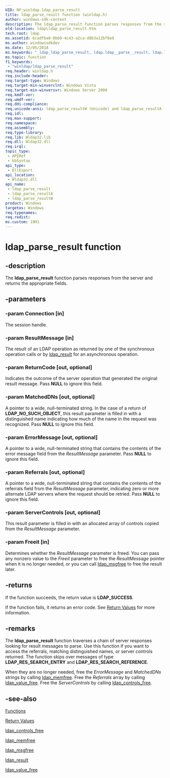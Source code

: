```yaml
---
UID: NF:winldap.ldap_parse_result
title: ldap_parse_result function (winldap.h)
author: windows-sdk-content
description: The ldap_parse_result function parses responses from the server and returns the appropriate fields.
old-location: ldap\ldap_parse_result.htm
tech.root: ldap
ms.assetid: 6cadfbe0-0b69-4c43-a2ca-d8b3a12bf0a9
ms.author: windowssdkdev
ms.date: 12/05/2018
ms.keywords: "_ldap_ldap_parse_result, ldap.ldap__parse__result, ldap.ldap_parse_result, ldap_parse_result, ldap_parse_result function [LDAP], ldap_parse_resultA, ldap_parse_resultW, winldap/ldap_parse_result, winldap/ldap_parse_resultA, winldap/ldap_parse_resultW"
ms.topic: function
f1_keywords: 
 - "winldap/ldap_parse_result"
req.header: winldap.h
req.include-header: 
req.target-type: Windows
req.target-min-winverclnt: Windows Vista
req.target-min-winversvr: Windows Server 2008
req.kmdf-ver: 
req.umdf-ver: 
req.ddi-compliance: 
req.unicode-ansi: ldap_parse_resultW (Unicode) and ldap_parse_resultA (ANSI)
req.idl: 
req.max-support: 
req.namespace: 
req.assembly: 
req.type-library: 
req.lib: Wldap32.lib
req.dll: Wldap32.dll
req.irql: 
topic_type:
 - APIRef
 - kbSyntax
api_type:
 - DllExport
api_location:
 - Wldap32.dll
api_name:
 - ldap_parse_result
 - ldap_parse_resultA
 - ldap_parse_resultW
product: Windows
targetos: Windows
req.typenames: 
req.redist: 
ms.custom: 19H1
---
```


# ldap_parse_result function


## -description


The <b>ldap_parse_result</b> function parses responses from the server and returns the appropriate fields.


## -parameters




### -param Connection [in]

The session handle.


### -param ResultMessage [in]

The result of an LDAP operation as returned by one of the synchronous operation calls or by 
<a href="https://docs.microsoft.com/previous-versions/windows/desktop/api/winldap/nf-winldap-ldap_result">ldap_result</a> for an asynchronous operation.


### -param ReturnCode [out, optional]

Indicates the outcome of the server operation that generated the original result message. Pass <b>NULL</b> to ignore this field.


### -param MatchedDNs [out, optional]

A pointer to a wide, null-terminated string. In the case of a return of <b>LDAP_NO_SUCH_OBJECT</b>, this result parameter is filled in with a distinguished name indicating how much of the name in the request was recognized. Pass <b>NULL</b> to ignore this field.


### -param ErrorMessage [out, optional]

A pointer to a wide, null-terminated string that contains the contents of the error message field from the <i>ResultMessage</i> parameter. Pass <b>NULL</b> to ignore this field.


### -param Referrals [out, optional]

A pointer to a wide, null-terminated string that contains the contents of the referrals field from the <i>ResultMessage</i> parameter, indicating zero or more alternate LDAP servers where the request should be retried. Pass <b>NULL</b> to ignore this field.


### -param ServerControls [out, optional]

This result parameter is filled in with an allocated array of controls copied from the <i>ResultMessage</i> parameter.


### -param Freeit [in]

Determines whether the <i>ResultMessage</i> parameter is freed. You can pass any nonzero value to the <i>Freeit</i> parameter to free the <i>ResultMessage</i> pointer when it is no longer needed, or you can call 
<a href="https://docs.microsoft.com/previous-versions/windows/desktop/api/winldap/nf-winldap-ldap_msgfree">ldap_msgfree</a> to free the result later.


## -returns



If the function succeeds, the return value is <b>LDAP_SUCCESS</b>.

If the function fails, it returns an error code. See 
<a href="https://docs.microsoft.com/previous-versions/windows/desktop/ldap/return-values">Return Values</a> for more information.




## -remarks



The <b>ldap_parse_result</b> function traverses a chain of server responses looking for result messages to parse. Use this function if you want to access the referrals, matching distinguished names, or server controls returned. The function skips over messages of type <b>LDAP_RES_SEARCH_ENTRY</b> and <b>LDAP_RES_SEARCH_REFERENCE</b>.

When they are no longer needed, free the <i>ErrorMessage</i> and <i>MatchedDNs</i> strings by calling 
<a href="https://docs.microsoft.com/previous-versions/windows/desktop/api/winldap/nf-winldap-ldap_memfree">ldap_memfree</a>. Free the <i>Referrals</i> array by calling 
<a href="https://docs.microsoft.com/previous-versions/windows/desktop/api/winldap/nf-winldap-ldap_value_free">ldap_value_free</a>. Free the <i>ServerControls</i> by calling 
<a href="https://docs.microsoft.com/previous-versions/windows/desktop/api/winldap/nf-winldap-ldap_controls_free">ldap_controls_free</a>.




## -see-also




<a href="https://docs.microsoft.com/previous-versions/windows/desktop/ldap/functions">Functions</a>



<a href="https://docs.microsoft.com/previous-versions/windows/desktop/ldap/return-values">Return Values</a>



<a href="https://docs.microsoft.com/previous-versions/windows/desktop/api/winldap/nf-winldap-ldap_controls_free">ldap_controls_free</a>



<a href="https://docs.microsoft.com/previous-versions/windows/desktop/api/winldap/nf-winldap-ldap_memfree">ldap_memfree</a>



<a href="https://docs.microsoft.com/previous-versions/windows/desktop/api/winldap/nf-winldap-ldap_msgfree">ldap_msgfree</a>



<a href="https://docs.microsoft.com/previous-versions/windows/desktop/api/winldap/nf-winldap-ldap_result">ldap_result</a>



<a href="https://docs.microsoft.com/previous-versions/windows/desktop/api/winldap/nf-winldap-ldap_value_free">ldap_value_free</a>
 

 

